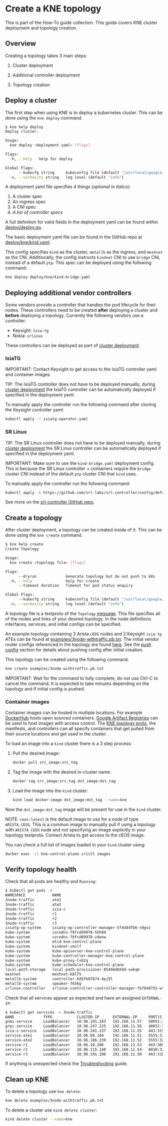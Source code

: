 # Create a KNE topology

This is part of the How-To guide collection. This guide covers KNE cluster
deployment and topology creation.

## Overview

Creating a topology takes 3 main steps:

1. Cluster deployment

1. Additional controller deployment

1. Topology creation

## Deploy a cluster

The first step when using KNE is to deploy a kubernetes cluster. This can be
done using the `kne deploy` command.

```bash
$ kne help deploy
Deploy cluster.

Usage:
  kne deploy <deployment yaml> [flags]

Flags:
  -h, --help   help for deploy

Global Flags:
      --kubecfg string     kubeconfig file (default "/usr/local/google/home/{{USERNAME}}/.kube/config")
  -v, --verbosity string   log level (default "info")
```

A deployment yaml file specifies 4 things (*optional in italics*):

1. A cluster spec
2. An ingress spec
3. A CNI spec
4. *A list of controller specs*

A full definition for valid fields in the deployment yaml can be found within
[deploy/deploy.go](https://github.com/openconfig/kne/blob/816133f1cb563555bcdcb12eb27874b77dd41d1d/deploy/deploy.go#L212).

The basic deployment yaml file can be found in the GitHub repo at
[deploy/kne/kind.yaml](https://github.com/openconfig/kne/blob/5e6cf1cbc0748bb48ebf49039bd0ad592378357a/deploy/kne/kind-bridge.yaml).

This config specifies `kind` as the cluster, `metallb` as the ingress, and
`meshnet` as the CNI. Additionally, the config instructs `kindnet` CNI to use `bridge` CNI, instead of a default `ptp`. This spec can be deployed using the following command:

```bash
kne deploy deploy/kne/kind-bridge.yaml
```

## Deploying additional vendor controllers

Some vendors provide a controller that handles the pod lifecycle for their
nodes. These controllers need to be created **after** deploying a cluster and
**before** deploying a topology. Currently the following vendors use a
controller:

- Keysight: `ixia-tg`
- Nokia: `srlinux`

These controllers can be deployed as part of [cluster deployment](#deploy_a_cluster).

### IxiaTG

IMPORTANT: Contact Keysight to get access to the IxiaTG controller yaml and
container images.

TIP: The IxiaTG controller does not have to be deployed manually, during
[cluster deployment](#deploy_a_cluster) the IxiaTG controller can be
automatically deployed if specified in the deployment yaml.

To manually apply the controller run the following command after cloning the
Keysight controller yaml:

```bash
kubectl apply -f ixiatg-operator.yaml
```

### SR Linux

TIP: The SR Linux controller does not have to be deployed manually, during
[cluster deployment](#deploy_a_cluster) the SR Linux controller can be
automatically deployed if specified in the deployment yaml.

IMPORTANT: Make sure to use the `kind-bridge.yaml` deployment config. This is
because the SR Linux controller + containers require the `bridge` cluster CNI
instead of the default `ptp` cluster CNI that `kind` uses.

To manually apply the controller run the following command:

```bash
kubectl apply -k https://github.com/srl-labs/srl-controller/config/default
```

See more on the
[srl-controller GitHub repo](https://github.com/srl-labs/srl-controller).

## Create a topology

After cluster deployment, a topology can be created inside of it. This can be
done using the `kne create` command.

```bash
$ kne help create
Create Topology

Usage:
  kne create <topology file> [flags]

Flags:
      --dryrun             Generate topology but do not push to k8s
  -h, --help               help for create
      --timeout duration   Timeout for pod status enquiry

Global Flags:
      --kubecfg string     kubeconfig file (default "/usr/local/google/home/{{USERNAME}}/.kube/config")
  -v, --verbosity string   log level (default "info")
```

A topology file is a textproto of the `Topology`
[message](https://github.com/openconfig/kne/blob/df91c62eb7e2a1abbf0a803f5151dc365b6f61da/proto/topo.proto#L26).
This file specifies all of the nodes and links of your desired topology. In the
node definitions interfaces, services, and initial configs can be specified.

An example topology containing 3 Arista `cEOS` nodes and 2 Keysight `ixia-tg`
ATEs can be found at
[examples/3node-withtraffic.pb.txt](https://github.com/openconfig/kne/blob/df91c62eb7e2a1abbf0a803f5151dc365b6f61da/examples/3node-withtraffic.pb.txt).
The initial vendor router configs referenced in the topology are found
[here](https://github.com/openconfig/kne/blob/df91c62eb7e2a1abbf0a803f5151dc365b6f61da/examples/ceos-withtraffic/).
See the [push config](interact_topology.md#push_config) section for details
about pushing config after initial creation.

This topology can be created using the following command.

```bash
kne create examples/3node-withtraffic.pb.txt
```

IMPORTANT: Wait for the command to fully complete, do not use Ctrl-C to cancel
the command. It is expected to take minutes depending on the topology and if
initial config is pushed.

### Container images

Container images can be hosted in multiple locations. For example
[DockerHub](https://hub.docker.com/) hosts open sourced containers.
[Google Artifact Registries](https://cloud.google.com/artifact-registry) can be
used to host images with access control. The
[KNE topology proto](https://github.com/openconfig/kne/blob/df91c62eb7e2a1abbf0a803f5151dc365b6f61da/proto/topo.proto#L117),
the manifests, and controllers can all specify containers that get pulled from
their source locations and get used in the cluster.

To load an image into a `kind` cluster there is a 3 step process:

1. Pull the desired image:

    ```bash
    docker pull src_image:src_tag
    ```

2. Tag the image with the desired in-cluster name:

    ```bash
    docker tag src_image:src_tag dst_image:dst_tag
    ```

3. Load the image into the `kind` cluster:

    ```bash
    kind load docker-image dst_image:dst_tag --name=kne
    ```

Now the `dst_image:dst_tag` image will be present for use in the `kind` cluster.

NOTE: `ceos:latest` is the default image to use for a node of type
`ARISTA_CEOS`. This is a common image to manually pull if using a topology with
`ARISTA_CEOS` node and not specifying an image explicitly in your topology
textproto. Contact Arista to get access to the cEOS image.

You can check a full list of images loaded in your `kind` cluster using:

```bash
docker exec -it kne-control-plane crictl images
```

## Verify topology health

Check that all pods are healthy and `Running`:

```bash
$ kubectl get pods -A
NAMESPACE            NAME                                                    READY   STATUS    RESTARTS   AGE
3node-traffic        ate1                                                    2/2     Running   0          97s
3node-traffic        ate2                                                    2/2     Running   0          97s
3node-traffic        ixia-c                                                  3/3     Running   0          97s
3node-traffic        r1                                                      1/1     Running   0          99s
3node-traffic        r2                                                      1/1     Running   0          98s
3node-traffic        r3                                                      1/1     Running   0          99s
ixiatg-op-system     ixiatg-op-controller-manager-5f4d4dfb6-n9gvz            2/2     Running   0          3m14s
kube-system          coredns-78fcd69978-hhh9d                                1/1     Running   0          4m48s
kube-system          coredns-78fcd69978-zdwnw                                1/1     Running   0          4m48s
kube-system          etcd-kne-control-plane                                  1/1     Running   0          5m3s
kube-system          kindnet-vmvlf                                           1/1     Running   0          4m49s
kube-system          kube-apiserver-kne-control-plane                        1/1     Running   0          5m3s
kube-system          kube-controller-manager-kne-control-plane               1/1     Running   0          5m3s
kube-system          kube-proxy-lxb2q                                        1/1     Running   0          4m49s
kube-system          kube-scheduler-kne-control-plane                        1/1     Running   0          5m4s
local-path-storage   local-path-provisioner-85494db59d-vwkqm                 1/1     Running   0          4m48s
meshnet              meshnet-k8l75                                           1/1     Running   0          4m29s
metallb-system       controller-6d5fb97874-4pj9l                             1/1     Running   0          4m48s
metallb-system       speaker-f656g                                           1/1     Running   0          4m39s
srlinux-controller   srlinux-controller-controller-manager-fb7848755-wtc54   2/2     Running   0          2m13s
```

Check that all services appear as expected and have an assigned `EXTERNAL-IP`:

```bash
$ kubectl get services -n 3node-traffic
NAME             TYPE           CLUSTER-IP      EXTERNAL-IP     PORT(S)                                     AGE
gnmi-service     LoadBalancer   10.96.191.243   192.168.11.57   50051:30922/TCP                             4m
grpc-service     LoadBalancer   10.96.247.225   192.168.11.56   40051:31538/TCP                             4m
ixia-c-service   LoadBalancer   10.96.241.137   192.168.11.55   443:31583/TCP                               4m
service-ate1     LoadBalancer   10.96.68.104    192.168.11.51   5555:31580/TCP,50071:31365/TCP              4m2s
service-ate2     LoadBalancer   10.96.106.239   192.168.11.52   5555:32132/TCP,50071:32122/TCP              4m2s
service-r1       LoadBalancer   10.96.10.206    192.168.11.53   443:30941/TCP,22:30516/TCP,6030:32656/TCP   4m2s
service-r2       LoadBalancer   10.96.115.148   192.168.11.54   6030:32507/TCP,443:30996/TCP,22:30123/TCP   4m1s
service-r3       LoadBalancer   10.96.191.106   192.168.11.50   443:31680/TCP,22:32003/TCP,6030:31883/TCP   4m2s
```

If anything is unexpected check the [Troubleshooting](troubleshoot.md) guide.

## Clean up KNE

To delete a topology use `kne delete`:

```bash
kne delete examples/3node-withtraffic.pb.txt
```

To delete a cluster use `kind delete cluster`:

```bash
kind delete cluster --name=kne
```
